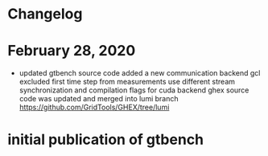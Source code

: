 # Changelog

# February 28, 2020

- updated gtbench source code
added a new communication backend gcl
excluded first time step from measurements
use different stream synchronization and compilation flags for cuda backend
ghex source code was updated and merged into lumi branch https://github.com/GridTools/GHEX/tree/lumi


# initial publication of gtbench
